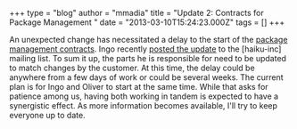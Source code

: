 +++
type = "blog"
author = "mmadia"
title = "Update 2: Contracts for Package Management "
date = "2013-03-10T15:24:23.000Z"
tags = []
+++

An unexpected change has necessitated a delay to the start of the <a href="/news/2012-08-20_two_contractors_each_two_months">package management contracts</a>. Ingo recently <a href="http://www.freelists.org/post/haiku-inc/Contract-Proposal-Package-Management,23">posted the update</a> to the [haiku-inc] mailing list. To sum it up, the parts he is responsible for need to be updated to match changes by the customer. At this time, the delay could be anywhere from a few days of work or could be several weeks. The current plan is for Ingo and Oliver to start at the same time. While that asks for patience among us, having both working in tandem is expected to have a synergistic effect. As more information becomes available, I'll try to keep everyone up to date.